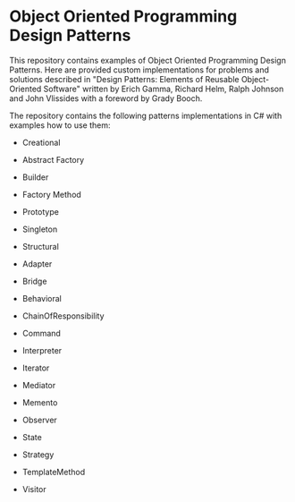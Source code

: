 Object Oriented Programming Design Patterns
==========
This repository contains examples of Object Oriented Programming Design Patterns. Here are provided custom implementations for problems and solutions described in "Design Patterns: Elements of Reusable Object-Oriented Software" written by Erich Gamma, Richard Helm, Ralph Johnson and John Vlissides with a foreword by Grady Booch.

The repository contains the following patterns implementations in C# with examples how to use them:

* Creational
 * Abstract Factory
 * Builder
 * Factory Method
 * Prototype
 * Singleton

* Structural
 * Adapter
 * Bridge

* Behavioral
 * ChainOfResponsibility
 * Command
 * Interpreter
 * Iterator
 * Mediator
 * Memento
 * Observer
 * State
 * Strategy
 * TemplateMethod
 * Visitor